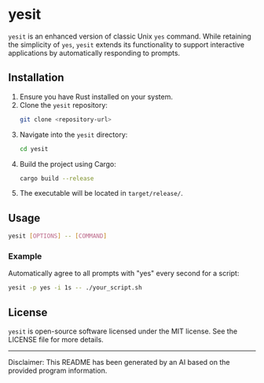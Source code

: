 
# yesit

`yesit` is an enhanced version of classic Unix `yes` command. While retaining
the simplicity of `yes`, `yesit` extends its functionality to support
interactive applications by automatically responding to prompts.

## Installation

1. Ensure you have Rust installed on your system.
2. Clone the `yesit` repository:
   ```sh
   git clone <repository-url>
   ```
3. Navigate into the `yesit` directory:
   ```sh
   cd yesit
   ```
4. Build the project using Cargo:
   ```sh
   cargo build --release
   ```
5. The executable will be located in `target/release/`.

## Usage

```sh
yesit [OPTIONS] -- [COMMAND]
```

### Example

Automatically agree to all prompts with "yes" every second for a script:

```sh
yesit -p yes -i 1s -- ./your_script.sh
```

## License

`yesit` is open-source software licensed under the MIT license. See the LICENSE file for more details.

---

Disclaimer: This README has been generated by an AI based on the provided program information.
